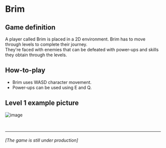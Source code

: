 # Brim

## Game definition
A player called Brim is placed in a 2D environment. Brim has to move through levels to complete their journey. <br /> 
They're faced with enemies that can be defeated with power-ups and skills they obtain through the levels.

## How-to-play
- Brim uses WASD character movement. <br />
- Power-ups can be used using E and Q. <br />

## Level 1 example picture
![image](https://github.com/bhavikavarshney/Brim-game/assets/100194346/50478125-9574-4d6e-8a5f-b1e62f81af4e)

<br />

---

###### [The game is still under production]
